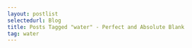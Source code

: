 ```yaml
---
layout: postlist
selectedurl: Blog
title: Posts Tagged "water" - Perfect and Absolute Blank
tag: water
---
```

